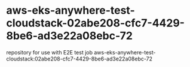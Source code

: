 # aws-eks-anywhere-test-cloudstack-02abe208-cfc7-4429-8be6-ad3e22a08ebc-72
repository for use with E2E test job aws-eks-anywhere-test-cloudstack:02abe208-cfc7-4429-8be6-ad3e22a08ebc-72

